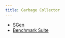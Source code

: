 ```yaml
---
title: Garbage Collector
---
```


- [SGen](/docs/advanced/garbage-collector/sgen/)
- [Benchmark Suite](/docs/advanced/garbage-collector/benchmark-suite/)
